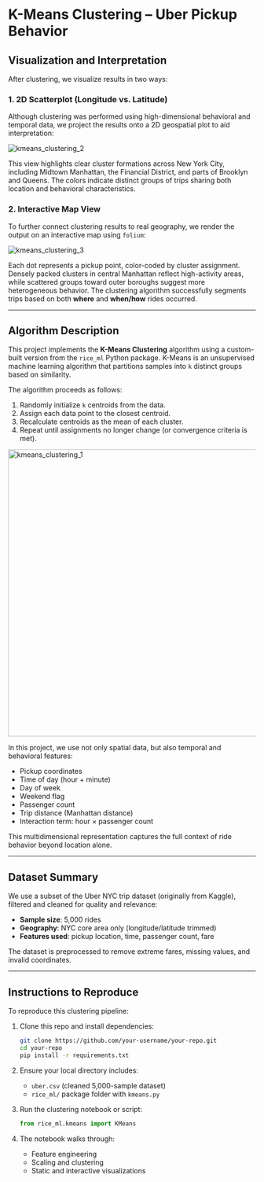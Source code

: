 # K-Means Clustering – Uber Pickup Behavior

## Visualization and Interpretation

After clustering, we visualize results in two ways:

### 1. **2D Scatterplot** (Longitude vs. Latitude)

Although clustering was performed using high-dimensional behavioral and temporal data, we project the results onto a 2D geospatial plot to aid interpretation:

![kmeans_clustering_2](https://github.com/user-attachments/assets/95c39d21-f4bf-41d6-8947-eb5828c1e8ee)

This view highlights clear cluster formations across New York City, including Midtown Manhattan, the Financial District, and parts of Brooklyn and Queens. The colors indicate distinct groups of trips sharing both location and behavioral characteristics.

### 2. **Interactive Map View**

To further connect clustering results to real geography, we render the output on an interactive map using `folium`:

![kmeans_clustering_3](https://github.com/user-attachments/assets/c3e9d19d-3942-409a-b037-e9668cd9b45a)

Each dot represents a pickup point, color-coded by cluster assignment. Densely packed clusters in central Manhattan reflect high-activity areas, while scattered groups toward outer boroughs suggest more heterogeneous behavior. The clustering algorithm successfully segments trips based on both **where** and **when/how** rides occurred.

---

## Algorithm Description

This project implements the **K-Means Clustering** algorithm using a custom-built version from the `rice_ml` Python package. K-Means is an unsupervised machine learning algorithm that partitions samples into `k` distinct groups based on similarity.

The algorithm proceeds as follows:

1. Randomly initialize `k` centroids from the data.
2. Assign each data point to the closest centroid.
3. Recalculate centroids as the mean of each cluster.
4. Repeat until assignments no longer change (or convergence criteria is met).

<img width="584" alt="kmeans_clustering_1" src="https://github.com/user-attachments/assets/02a55a6c-de4b-4ed4-9749-420756a4178c" />

In this project, we use not only spatial data, but also temporal and behavioral features:

- Pickup coordinates
- Time of day (hour + minute)
- Day of week
- Weekend flag
- Passenger count
- Trip distance (Manhattan distance)
- Interaction term: hour × passenger count

This multidimensional representation captures the full context of ride behavior beyond location alone.

---

## Dataset Summary

We use a subset of the Uber NYC trip dataset (originally from Kaggle), filtered and cleaned for quality and relevance:

- **Sample size**: 5,000 rides
- **Geography**: NYC core area only (longitude/latitude trimmed)
- **Features used**: pickup location, time, passenger count, fare

The dataset is preprocessed to remove extreme fares, missing values, and invalid coordinates.

---

## Instructions to Reproduce

To reproduce this clustering pipeline:

1. Clone this repo and install dependencies:
   ```bash
   git clone https://github.com/your-username/your-repo.git
   cd your-repo
   pip install -r requirements.txt
   ```

2. Ensure your local directory includes:
   - `uber.csv` (cleaned 5,000-sample dataset)
   - `rice_ml/` package folder with `kmeans.py`

3. Run the clustering notebook or script:
   ```python
   from rice_ml.kmeans import KMeans
   ```

4. The notebook walks through:
   - Feature engineering
   - Scaling and clustering
   - Static and interactive visualizations
